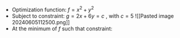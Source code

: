 - Optimization function: $f=x^2+y^2$
- Subject to constraint: $g=2x+6y=c$ , with $c=5$
![[Pasted image 20240605112500.png]]
- At the minimum of $f$ such that constraint: 